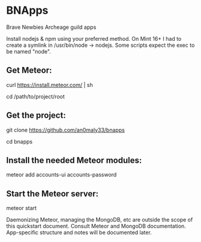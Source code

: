 BNApps
======

Brave Newbies Archeage guild apps

Install nodejs & npm using your preferred method.
        On Mint 16+ I had to create a symlink in /usr/bin/node -> nodejs.
        Some scripts expect the exec to be named "node".

Get Meteor:
-----------
curl https://install.meteor.com/ | sh

cd /path/to/project/root

Get the project:
----------------
git clone https://github.com/an0maly33/bnapps

cd bnapps

Install the needed Meteor modules:
----------------------------------
meteor add accounts-ui accounts-password

Start the Meteor server:
------------------------
meteor start

Daemonizing Meteor, managing the MongoDB, etc are outside the scope of this quickstart document.  Consult Meteor 
and MongoDB documentation.  App-specific structure and notes will be documented later.
